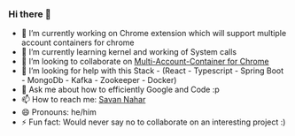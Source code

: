 ### Hi there 👋

- 🔭 I’m currently working on Chrome extension which will support multiple account containers for chrome
- 🌱 I’m currently learning kernel and working of System calls
- 👯 I’m looking to collaborate on [Multi-Account-Container for Chrome](https://github.com/savannahar68/multi-account-containers-chrome)
- 🤔 I’m looking for help with this Stack - (React - Typescript - Spring Boot - MongoDb - Kafka - Zookeeper - Docker) 
- 💬 Ask me about how to efficiently Google and Code :p
- 📫 How to reach me: [Savan Nahar](http://savannahar68.github.io)
- 😄 Pronouns: he/him
- ⚡ Fun fact: Would never say no to collaborate on an interesting project :)

